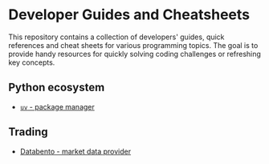 # Developer Guides and Cheatsheets

This repository contains a collection of developers' guides, quick references and cheat sheets for various programming topics. 
The goal is to provide handy resources for quickly solving coding challenges or refreshing key concepts.

## Python ecosystem

* [`uv` - package manager](https://htmlpreview.github.io/?https://github.com/stefansimik/dev_guides/blob/main/uv/uv_quick_reference.html)

## Trading
* [Databento - market data provider](https://htmlpreview.github.io/?https://github.com/stefansimik/dev_guides/blob/main/databento/databento_quick_reference.html)